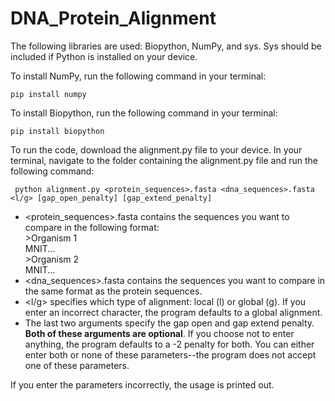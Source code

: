 # DNA_Protein_Alignment

The following libraries are used: Biopython, NumPy, and sys. Sys should be included if Python is installed on your device.

To install NumPy, run the following command in your terminal:
```
pip install numpy
```

To install Biopython, run the following command in your terminal:
```
pip install biopython
```

To run the code, download the alignment.py file to your device. In your terminal, navigate to the folder containing the alignment.py file and run the following command:
```
 python alignment.py <protein_sequences>.fasta <dna_sequences>.fasta <l/g> [gap_open_penalty] [gap_extend_penalty]
```
- <protein_sequences>.fasta contains the sequences you want to compare in the following format: <br>
  \>Organism 1 <br>
  MNIT...<br>
  \>Organism 2 <br>
  MNIT...
- <dna_sequences>.fasta contains the sequences you want to compare in the same format as the protein sequences.
- <l/g> specifies which type of alignment: local (l) or global (g). If you enter an incorrect character, the program defaults to a global alignment.
- The last two arguments specify the gap open and gap extend penalty. <b>Both of these arguments are optional</b>. If you choose not to enter anything, the program defaults to a -2 penalty for both. You can either enter both or none of these parameters--the program does not accept one of these parameters.

If you enter the parameters incorrectly, the usage is printed out.
